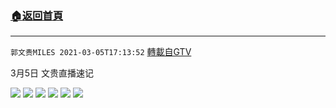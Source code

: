 ﻿###  [:house:返回首頁](https://github.com/ourhimalayas/txt)
---

`郭文贵MILES 2021-03-05T17:13:52` [轉載自GTV](https://gtv.org/web/#/UserInfo/5e596957357cc612d35a8044)

3月5日 文贵直播速记

![](https://filegroup.gtv.org/cdn-cgi/image/width=600/https://filegroup.gtv.org/group6/web/20210305/17/12/0/3cc78e884305408af66d9e4ed23e4fb7.jpg)
![](https://filegroup.gtv.org/cdn-cgi/image/width=600/https://filegroup.gtv.org/group6/web/20210305/17/13/0/9397ad78bae17eb152e03d5a8f773e49.jpg)
![](https://filegroup.gtv.org/cdn-cgi/image/width=600/https://filegroup.gtv.org/group6/web/20210305/17/13/0/b1dc1f54ac77e644ec49decef5e77a01.jpg)
![](https://filegroup.gtv.org/cdn-cgi/image/width=600/https://filegroup.gtv.org/group6/web/20210305/17/13/0/1cda51d84d72e846bf5cc2f9e84b5257.jpg)
![](https://filegroup.gtv.org/cdn-cgi/image/width=600/https://filegroup.gtv.org/group6/web/20210305/17/13/0/9b428a1121d0f8816ee4a7890581d91a.jpg)
![](https://filegroup.gtv.org/cdn-cgi/image/width=600/https://filegroup.gtv.org/group6/web/20210305/17/13/0/bce58770fd9f9a2888bf63630cf6ecd5.jpg)
